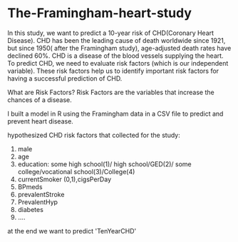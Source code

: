 # The-Framingham-heart-study

In this study, we want to predict a 10-year risk of CHD(Coronary Heart Disease). 
CHD has been the leading cause of death worldwide since 1921, but since 1950( after the Framingham study), age-adjusted death rates have declined 60%.
CHD is a disease of the blood vessels supplying the heart. To predict CHD, we need to evaluate risk factors (which is our independent variable). 
These risk factors help us to identify important risk factors for having a successful prediction of CHD. 

What are Risk Factors? 
  Risk Factors are the variables that increase the chances of a disease.

I built a model in R  using the Framingham data  in a CSV file to predict and prevent heart disease.

hypothesized CHD risk factors that collected for the study:
1. male
2. age
3. education: some high school(1)/ high school/GED(2)/ some college/vocational school(3)/College(4)
4. currentSmoker (0,1),cigsPerDay
5. BPmeds
6. prevalentStroke
7. PrevalentHyp
8. diabetes
9. ....


at the end we want to predict 'TenYearCHD'
